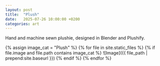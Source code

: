 ```yaml
---
layout: post
title:  "Plush"
date:   2025-07-26 10:00:00 +0200
categories: art
---
```

Hand and machine sewn plushie, designed in Blender and Plushify.

{% assign image_cat = "Plush" %}
{% for file in site.static_files %}
  {% if file.image and file.path contains image_cat %}
![Image]({{ file_path | prepend:site.baseurl }})
  {% endif %}
{% endfor %}
